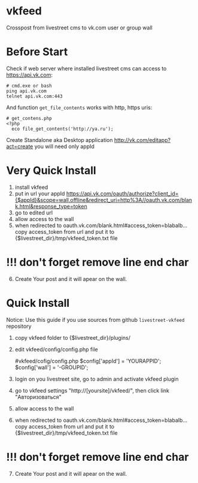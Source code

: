 vkfeed
======

Crosspost from livestreet cms to vk.com user or group wall

Before Start
=============

Check if web server where installed livestreet cms can access to https://api.vk.com:

    # cmd.exe or bash
    ping api.vk.com
    telnet api.vk.com:443
  
And function `get_file_contents` works with http, https uris:

    # get_contens.php
    <?php
      eco file_get_contents('http://ya.ru');

Create Standalone aka Desktop application http://vk.com/editapp?act=create you will need only appId

Very Quick Install
==================

1. install vkfeed
2. put in url your appId
  https://api.vk.com/oauth/authorize?client_id={$appId}&scope=wall,offline&redirect_uri=http%3A//oauth.vk.com/blank.html&response_type=token
3. go to edited url
4. allow access to the wall
5. when redirected to oauth.vk.com/blank.html#access_token=blabalb...
  copy access_token from url and put it to {$livestreet_dir}/tmp/vkfeed_token.txt file
  # !!! don't forget remove line end char
6. Create Your post and it will apear on the wall.

Quick Install
=============

Notice: Use this guide if you use sources from github `livestreet-vkfeed` repository

1. copy vkfeed folder to {$livestreet_dir}/plugins/
2. edit vkfeed/config/config.php file
    
    #vkfeed/cofig/config.php
    $config['appId'] = 'YOURAPPID';
    $config['wall'] = '-GROUPID';

3. login on you livestreet site, go to admin and activate vkfeed plugin
4. go to vkfeed settings "http://[yoursite]/vkfeed/", then click link "Авторизоваться"
5. allow access to the wall
6. when redirected to oauth.vk.com/blank.html#access_token=blabalb...
  copy access_token from url and put it to {$livestreet_dir}/tmp/vkfeed_token.txt file
  # !!! don't forget remove line end char
7. Create Your post and it will apear on the wall.